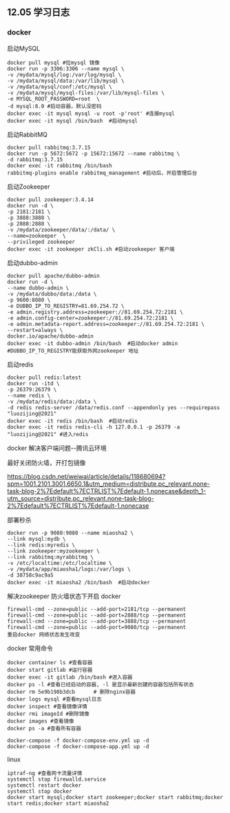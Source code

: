 ## 12.05  学习日志

### docker 

启动MySQL

```shell
docker pull mysql #拉mysql 镜像
docker run -p 3306:3306 --name mysql \
-v /mydata/mysql/log:/var/log/mysql \
-v /mydata/mysql/data:/var/lib/mysql \
-v /mydata/mysql/conf:/etc/mysql \
-v /mydata/mysql/mysql-files:/var/lib/mysql-files \
-e MYSQL_ROOT_PASSWORD=root  \
-d mysql:8.0 #启动容器，默认没密码
docker exec -it mysql mysql -u root -p'root' #连接mysql
docker exec -it mysql /bin/bash  #启动mysql
```



启动RabbitMQ

```shell
docker pull rabbitmq:3.7.15
docker run -p 5672:5672 -p 15672:15672 --name rabbitmq \
-d rabbitmq:3.7.15
docker exec -it rabbitmq /bin/bash
rabbitmq-plugins enable rabbitmq_management #启动后，开启管理后台
```

启动Zookeeper

```shell
docker pull zookeeper:3.4.14
docker run -d \
-p 2181:2181 \
-p 3888:3888 \
-p 2888:2888 \
-v /mydata/zookeeper/data/:/data/ \
--name=zookeeper  \
--privileged zookeeper
docker exec -it zookeeper zkCli.sh #启动zookeeper 客户端
```

启动dubbo-admin

```shell
docker pull apache/dubbo-admin
docker run -d \
--name dubbo-admin \
-v /mydata/dubbo/data:/data \
-p 9600:8080 \
-e DUBBO_IP_TO_REGISTRY=81.69.254.72 \
-e admin.registry.address=zookeeper://81.69.254.72:2181 \
-e admin.config-center=zookeeper://81.69.254.72:2181 \
-e admin.metadata-report.address=zookeeper://81.69.254.72:2181 \
--restart=always \
docker.io/apache/dubbo-admin
docker exec -it dubbo-admin /bin/bash  #启动docker admin
#DUBBO_IP_TO_REGISTRY能获取外网zookeeper 地址
```

启动redis

```shell
docker pull redis:latest
docker run -itd \
-p 26379:26379 \
--name redis \
-v /mydata/redis/data:/data \
-d redis redis-server /data/redis.conf --appendonly yes --requirepass "luozijing@2021"
docker exec -it redis /bin/bash  #启动redis
docker exec -it redis redis-cli -h 127.0.0.1 -p 26379 -a "luozijing@2021" #进入redis
```

docker 解决客户端问题--腾讯云环境

最好关闭防火墙，开打包镜像 

https://blog.csdn.net/weiwai/article/details/118680694?spm=1001.2101.3001.6650.1&utm_medium=distribute.pc_relevant.none-task-blog-2%7Edefault%7ECTRLIST%7Edefault-1.nonecase&depth_1-utm_source=distribute.pc_relevant.none-task-blog-2%7Edefault%7ECTRLIST%7Edefault-1.nonecase

部署秒杀

```shell
docker run -p 9080:9080 --name miaosha2 \
--link mysql:mydb \
--link redis:myredis \
--link zookeeper:myzookeeper \
--link rabbitmq:myrabbitmq \
-v /etc/localtime:/etc/localtime \
-v /mydata/app/miaosha1/logs:/var/logs \
-d 38758c9ac9a5
docker exec -it miaosha2 /bin/bash  #启动docker 
```





解决zookeeper 防火墙状态下开启 docker

```shell
firewall-cmd --zone=public --add-port=2181/tcp --permanent
firewall-cmd --zone=public --add-port=2888/tcp --permanent
firewall-cmd --zone=public --add-port=3888/tcp --permanent
firewall-cmd --zone=public --add-port=9080/tcp --permanent
重启docker 网络状态发生改变
```





docker 常用命令

```shell
docker container ls #查看容器
docker start gitlab #运行容器
docker exec -it gitlab /bin/bash #进入容器
docker ps -l #查看已经启动的容器, -l 是显示最新创建的容器包括所有状态
docker rm 5e9b198b3dcb      # 删除nginx容器
docker logs mysql #查看mysql日志
docker inspect #查看镜像详情
docker rmi imageId #删除镜像
docker images #查看镜像
docker ps -a #查看所有容器

docker-compose -f docker-compose-env.yml up -d
docker-compose -f docker-compose-app.yml up -d
```

linux 

```shell
iptraf-ng #查看网卡流量详情
systemctl stop firewalld.service
systemctl restart docker
systemctl stop docker
docker start mysql;docker start zookeeper;docker start rabbitmq;docker start redis;docker start miaosha2
```

